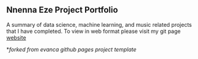 ## Nnenna Eze Project Portfolio

A summary of data science, machine learning, and music related projects that I have completed. To view in web format please visit my git page [website](nnennaeze07.github.io)




**forked from evanca github pages project template*
